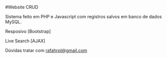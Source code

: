 #Website CRUD

Sistema feito em PHP e Javascript com registros salvos em banco de dados MySQL.

Resposivo [Bootstrap]

Live Search [AJAX]

Dúvidas tratar com rafahrpl@gmail.com
